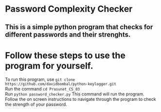 # Password Complexity Checker
This is a simple python program that checks for different passwords and their strenghts.
<br>
---
# Follow these steps to use the program for yourself.
To run this program, use `git clone https://github.com/davidbombal/python-keylogger.git`
<br>
Run the command `cd Prasunet_CS_03`
<br>
Run `python password_checker.py` This command will run the program.
<br>
Follow the on screen instructions to navigate through the program to check the strength of your password.
